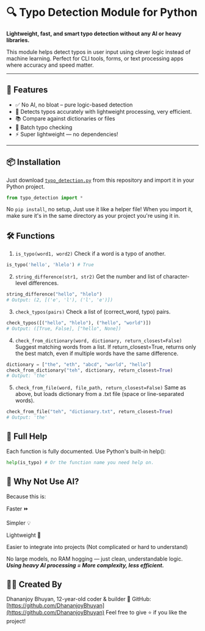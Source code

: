 # 🔍 Typo Detection Module for Python

**Lightweight, fast, and smart typo detection without any AI or heavy libraries.**

This module helps detect typos in user input using clever logic instead of machine learning. Perfect for CLI tools, forms, or text processing apps where accuracy and speed matter.

---

## 🚀 Features

- ✅ No AI, no bloat – pure logic-based detection
- 🧠 Detects typos accurately with lightweight processing, very efficient.
- 📚 Compare against dictionaries or files
- 🔁 Batch typo checking
- ⚡ Super lightweight — no dependencies!

---

## 📦 Installation

Just download [`typo_detection.py`](typo_detection.py) from this repository and import it in your Python project.

```python
from typo_detection import *
```
No `pip install`, no setup, Just use it like a helper file! When you import it, make sure it's in the same directory as your project you're using it in.
## 🛠️ Functions
1. `is_typo(word1, word2)`
Check if a word is a typo of another.
```python
is_typo('hello', 'hlelo') # True
```
2. `string_difference(str1, str2)`
Get the number and list of character-level differences.

```python
string_difference("hello", "hlelo")  
# Output: (2, [('e', 'l'), ('l', 'e')])
```
3. `check_typos(pairs)`
Check a list of (correct_word, typo) pairs.

```python
check_typos([("hello", "hlelo"), ("hello", "world")])
# Output: ([True, False], ["hello", None])
```
4. `check_from_dictionary(word, dictionary, return_closest=False)`
Suggest matching words from a list. If return_closest=True, returns only the best match, even if multiple words have the same difference.

```python
dictionary = ["the", "eth", "abcd", "world", "hello"]
check_from_dictionary("teh", dictionary, return_closest=True)
# Output: 'the'
```
5. `check_from_file(word, file_path, return_closest=False)`
Same as above, but loads dictionary from a .txt file (space or line-separated words).

```python
check_from_file("teh", "dictionary.txt", return_closest=True)
# Output: 'the'
```
## 📖 Full Help
Each function is fully documented. Use Python's built-in help():

```python
help(is_typo) # Or the function name you need help on.
```
## 🤖 Why Not Use AI?
Because this is:

Faster ⏩

Simpler 💡

Lightweight 🧩

Easier to integrate into projects (Not complicated or hard to understand)

No large models, no RAM hogging — just clean, understandable logic. 
***Using heavy AI processing = More complexity, less efficient.***

## 🧑‍💻 Created By
Dhananjoy Bhuyan, 12-year-old coder & builder 🚀
GitHub: [https://github.com/DhananjoyBhuyan](https://github.com/DhananjoyBhuyan)
Feel free to give ⭐️ if you like the project!
